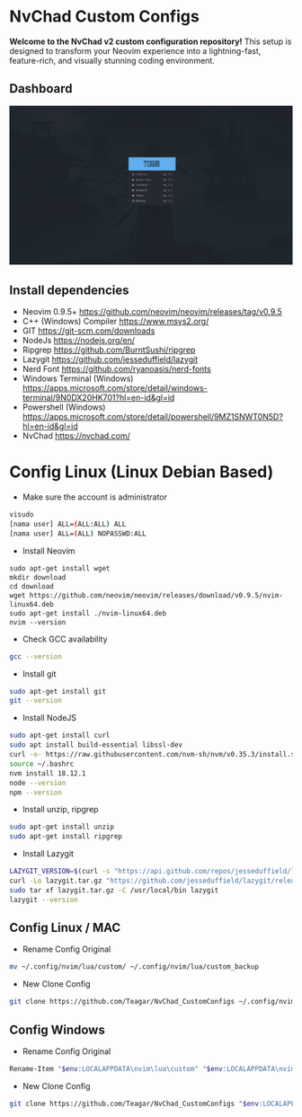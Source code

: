 # NvChad Custom Configs

**Welcome to the NvChad v2 custom configuration repository!** This setup is designed to transform your Neovim experience into a lightning-fast, feature-rich, and visually stunning coding environment.

## Dashboard

![home!](img/home.png)

## Install dependencies
- Neovim 0.9.5+ https://github.com/neovim/neovim/releases/tag/v0.9.5
- C++ (Windows) Compiler https://www.msys2.org/
- GIT https://git-scm.com/downloads
- NodeJs https://nodejs.org/en/
- Ripgrep https://github.com/BurntSushi/ripgrep
- Lazygit https://github.com/jesseduffield/lazygit
- Nerd Font https://github.com/ryanoasis/nerd-fonts
- Windows Terminal (Windows) https://apps.microsoft.com/store/detail/windows-terminal/9N0DX20HK701?hl=en-id&gl=id
- Powershell (Windows) https://apps.microsoft.com/store/detail/powershell/9MZ1SNWT0N5D?hl=en-id&gl=id
- NvChad https://nvchad.com/

# Config Linux (Linux Debian Based)

- Make sure the account is administrator

```bash
visudo
[nama user] ALL=(ALL:ALL) ALL
[nama user] ALL=(ALL) NOPASSWD:ALL
```

- Install Neovim

```
sudo apt-get install wget
mkdir download
cd download
wget https://github.com/neovim/neovim/releases/download/v0.9.5/nvim-linux64.deb
sudo apt-get install ./nvim-linux64.deb
nvim --version
```

- Check GCC availability

```bash
gcc --version
```

- Install git

```bash
sudo apt-get install git
git --version
```

- Install NodeJS

```bash
sudo apt-get install curl
sudo apt install build-essential libssl-dev
curl -o- https://raw.githubusercontent.com/nvm-sh/nvm/v0.35.3/install.sh | bash
source ~/.bashrc
nvm install 18.12.1
node --version
npm --version
```

- Install unzip, ripgrep

```bash
sudo apt-get install unzip
sudo apt-get install ripgrep
```

- Install Lazygit

```bash
LAZYGIT_VERSION=$(curl -s "https://api.github.com/repos/jesseduffield/lazygit/releases/latest" | grep '"tag_name":' |  sed -E 's/.*"v*([^"]+)".*/\1/')
curl -Lo lazygit.tar.gz "https://github.com/jesseduffield/lazygit/releases/latest/download/lazygit_${LAZYGIT_VERSION}_Linux_x86_64.tar.gz"
sudo tar xf lazygit.tar.gz -C /usr/local/bin lazygit
lazygit --version
```

## Config Linux / MAC
- Rename Config Original
```bash
mv ~/.config/nvim/lua/custom/ ~/.config/nvim/lua/custom_backup
```
- New Clone Config
```bash
git clone https://github.com/Teagar/NvChad_CustomConfigs ~/.config/nvim/lua/custom
```
## Config Windows
- Rename Config Original
```bash
Rename-Item "$env:LOCALAPPDATA\nvim\lua\custom" "$env:LOCALAPPDATA\nvim\lua\custom_backup"
```
- New Clone Config
```bash
git clone https://github.com/Teagar/NvChad_CustomConfigs "$env:LOCALAPPDATA\nvim\lua\custom"
```

